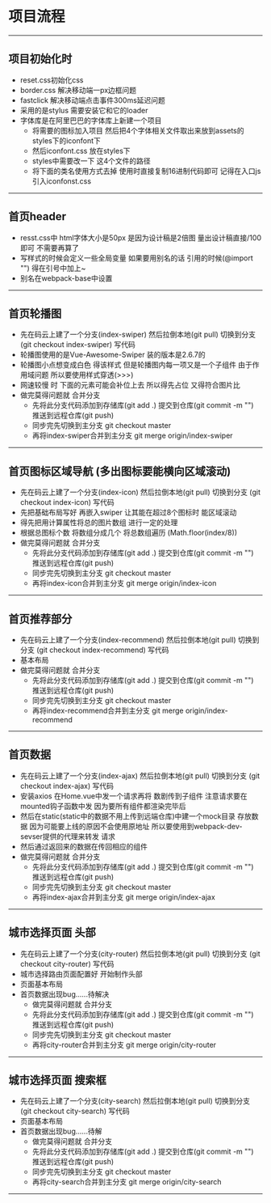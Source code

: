 # 项目流程
---
## 项目初始化时
  - reset.css初始化css 
  - border.css 解决移动端一px边框问题 
  - fastclick 解决移动端点击事件300ms延迟问题
  - 采用的是stylus 需要安装它和它的loader
  - 字体库是在阿里巴巴的字体库上新建一个项目
    + 将需要的图标加入项目 然后把4个字体相关文件取出来放到assets的styles下的iconfont下 
    + 然后iconfont.css 放在styles下
    + styles中需要改一下 这4个文件的路径
    + 将下面的类名使用方式去掉 使用时直接复制16进制代码即可 记得在入口js引入iconfonst.css
---
## 首页header
  - resst.css中 html字体大小是50px 是因为设计稿是2倍图 量出设计稿直接/100 即可 不需要再算了 
  - 写样式的时候会定义一些全局变量 如果要用别名的话 引用的时候(@import "") 得在引号中加上~  
  - 别名在webpack-base中设置
---
## 首页轮播图
  - 先在码云上建了一个分支(index-swiper) 然后拉倒本地(git pull) 切换到分支 (git checkout index-swiper) 写代码
  - 轮播图使用的是Vue-Awesome-Swiper 装的版本是2.6.7的
  - 轮播图小点想变成白色 得该样式 但是轮播图内每一项又是一个子组件 由于作用域问题 所以要使用样式穿透(>>>)
  - 网速较慢 时 下面的元素可能会补位上去 所以得先占位 又得符合图片比 
  - 做完莫得问题就 合并分支 
    + 先将此分支代码添加到存储库(git add .) 提交到仓库(git commit -m "") 推送到远程仓库(git push)
    + 同步完先切换到主分支 git checkout master
    + 再将index-swiper合并到主分支 git merge origin/index-swiper
---
## 首页图标区域导航 (多出图标要能横向区域滚动)
  - 先在码云上建了一个分支(index-icon) 然后拉倒本地(git pull) 切换到分支 (git checkout index-icon) 写代码
  - 先把基础布局写好 再嵌入swiper 让其能在超过8个图标时 能区域滚动
  - 得先把用计算属性将总的图片数组 进行一定的处理
  - 根据总图标个数 将数组分成几个 将总数组遍历 (Math.floor(index/8))
  - 做完莫得问题就 合并分支 
    + 先将此分支代码添加到存储库(git add .) 提交到仓库(git commit -m "") 推送到远程仓库(git push)
    + 同步完先切换到主分支 git checkout master
    + 再将index-icon合并到主分支 git merge origin/index-icon
---
## 首页推荐部分
  - 先在码云上建了一个分支(index-recommend) 然后拉倒本地(git pull) 切换到分支 (git checkout index-recommend) 写代码
  - 基本布局
  - 做完莫得问题就 合并分支 
    + 先将此分支代码添加到存储库(git add .) 提交到仓库(git commit -m "") 推送到远程仓库(git push)
    + 同步完先切换到主分支 git checkout master
    + 再将index-recommend合并到主分支 git merge origin/index-recommend
---
## 首页数据
  - 先在码云上建了一个分支(index-ajax) 然后拉倒本地(git pull) 切换到分支 (git checkout index-ajax) 写代码
  - 安装axios 在Home.vue中发一个请求再将 数剧传到子组件 注意请求要在mounted钩子函数中发 因为要所有组件都渲染完毕后
  - 然后在static(static中的数据不用上传到远端仓库)中建一个mock目录 存放数据 因为可能要上线的原因不会使用原地址 所以要使用到webpack-dev-sevser提供的代理来转发 请求
  -  然后通过返回来的数据在传回相应的组件 
  - 做完莫得问题就 合并分支 
    + 先将此分支代码添加到存储库(git add .) 提交到仓库(git commit -m "") 推送到远程仓库(git push)
    + 同步完先切换到主分支 git checkout master
    + 再将index-ajax合并到主分支 git merge origin/index-ajax
---
## 城市选择页面 头部
  - 先在码云上建了一个分支(city-router) 然后拉倒本地(git pull) 切换到分支 (git checkout city-router) 写代码
  - 城市选择路由页面配置好 开始制作头部
  - 页面基本布局
  - 首页数据出现bug......待解决
    - 做完莫得问题就 合并分支 
    + 先将此分支代码添加到存储库(git add .) 提交到仓库(git commit -m "") 推送到远程仓库(git push)
    + 同步完先切换到主分支 git checkout master
    + 再将city-router合并到主分支 git merge origin/city-router
---
## 城市选择页面 搜索框
  - 先在码云上建了一个分支(city-search) 然后拉倒本地(git pull) 切换到分支 (git checkout city-search) 写代码
  - 页面基本布局
  - 首页数据出现bug......待解
    - 做完莫得问题就 合并分支 
    + 先将此分支代码添加到存储库(git add .) 提交到仓库(git commit -m "") 推送到远程仓库(git push)
    + 同步完先切换到主分支 git checkout master
    + 再将city-search合并到主分支 git merge origin/city-search
---



